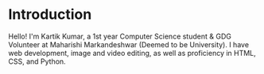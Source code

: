 # Introduction
Hello! I'm Kartik Kumar, a 1st year Computer Science student & GDG Volunteer at Maharishi Markandeshwar (Deemed to be University). I have  web development, image and video editing, as well as proficiency in HTML, CSS, and Python.

